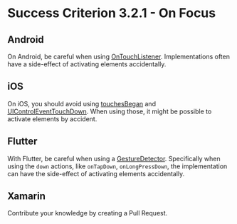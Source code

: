 # Success Criterion 3.2.1 - On Focus
## Android

On Android, be careful when using [OnTouchListener](https://developer.android.com/reference/android/view/View.OnTouchListener). Implementations often have a side-effect of activating elements accidentally.
## iOS

On iOS, you should avoid using [touchesBegan](https://developer.apple.com/documentation/uikit/uiresponder/1621142-touchesbegan) and [UIControlEventTouchDown](https://developer.apple.com/documentation/uikit/uicontrolevents/uicontroleventtouchdown). When using those, it might be possible to activate elements by accident.
## Flutter

With Flutter, be careful when using a [GestureDetector](https://api.flutter.dev/flutter/widgets/GestureDetector-class.html). Specifically when using the `down` actions, like `onTapDown`, `onLongPressDown`, the implementation can have the side-effect of activating elements accidentally.
## Xamarin

Contribute your knowledge by creating a Pull Request.
